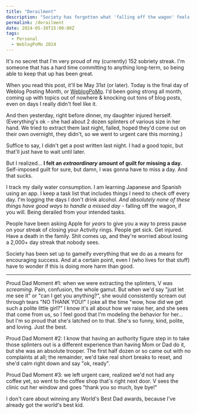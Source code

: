 ```yaml
---
title: "Derailment"
description: "Society has forgotten what 'falling off the wagon' feels like."
permalink: /derailment
date: 2024-05-30T15:00:00Z
tags: 
  - Personal
  - WeblogPoMo 2024
---
```


It's no secret that I'm very proud of my (currently) 152 sobriety streak. I'm someone that has a hard time committing to anything long-term, so being able to keep that up has been great.

When you read this post, it'll be May 31st (or later). Today is the final day of Weblog Posting Month, or [WeblogPoMo](/categories#WeblogPoMo). I'd been going strong all month, coming up with topics out of nowhere & knocking out tons of blog posts, even on days I really didn't feel like it.

And then yesterday, right before dinner, my daughter injured herself. (Everything's ok - she had about 2 dozen splinters of various size in her hand. We tried to extract them last night, failed, hoped they'd come out on their own overnight, they didn't, so we went to urgent care this morning.)

Suffice to say, I didn't get a post written last night. I had a good topic, but that'll just have to wait until later.

But I realized... **I felt an *extraordinary* amount of guilt for missing a day.** Self-imposed guilt for sure, but damn, I was gonna have to miss a day. And that sucks.

I track my daily water consumption. I am learning Japanese and Spanish using an app. I keep a task list that includes things I need to check off every day. I'm logging the days I don't drink alcohol. *And absolutely none of these things have good ways to handle a missed day* - falling off the wagon, if you will. Being derailed from your intended tasks.

People have been asking Apple for *years* to give you a way to press pause on your streak of closing your Activity rings. People get sick. Get injured. Have a death in the family. Shit comes up, and they're worried about losing a 2,000+ day streak that nobody sees.

Society has been set up to gameify everything that we do as a means for encouraging success. And at a certain point, even I (who lives for that stuff) have to wonder if this is doing more harm than good.

---

Proud Dad Moment #1: when we were extracting the splinters, V was *screaming*. Pain, confusion, the whole gamut. But when we'd say "just let me see it" or "can I get you anything?", she would consistently scream out through tears "NO THANK YOU!" I joke all the time "wow, how did we get such a polite little girl?" I know it's all about how we raise her, and she sees that come from us, so I feel good that I'm modeling the behavior for her... but I'm so proud that she's latched on to that. She's so funny, kind, polite, and loving. Just the best.

Proud Dad Moment #2: I know that having an authority figure step in to take those splinters out is a different experience than having Mom or Dad do it, but she was an absolute trooper. The first half dozen or so came out with no complaints at all; the remainder, we'd take real short breaks to reset, and she'd calm right down and say "ok, ready".

Proud Dad Moment #3: we left urgent care, realized we'd not had any coffee yet, so went to the coffee shop that's right next door. V sees the clinic out her window and goes "thank you so much, bye bye!"

I don't care about winning any World's Best Dad awards, because I've already got the world's best kid.
